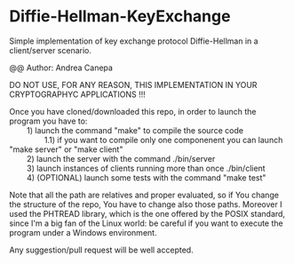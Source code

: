 # Diffie-Hellman-KeyExchange
Simple implementation of key exchange protocol Diffie-Hellman in a client/server scenario.

@@ Author: Andrea Canepa

DO NOT USE, FOR ANY REASON, THIS IMPLEMENTATION IN YOUR CRYPTOGRAPHYC APPLICATIONS !!!

Once you have cloned/downloaded this repo, in order to launch the program you have to:<br>
&nbsp;&nbsp;&nbsp;&nbsp;&nbsp;&nbsp;&nbsp;&nbsp;1) launch the command "make" to compile the source code<br>
&nbsp;&nbsp;&nbsp;&nbsp;&nbsp;&nbsp;&nbsp;&nbsp;&nbsp;&nbsp;&nbsp;&nbsp;&nbsp;&nbsp;&nbsp;&nbsp;1.1) if you want to compile only one componenent you can launch "make server" or "make client"<br>
&nbsp;&nbsp;&nbsp;&nbsp;&nbsp;&nbsp;&nbsp;&nbsp;2) launch the server with the command ./bin/server<br>
&nbsp;&nbsp;&nbsp;&nbsp;&nbsp;&nbsp;&nbsp;&nbsp;3) launch instances of clients running more than once ./bin/client<br>
&nbsp;&nbsp;&nbsp;&nbsp;&nbsp;&nbsp;&nbsp;&nbsp;4) (OPTIONAL) launch some tests with the command "make test"<br>

Note that all the path are relatives and proper evaluated, so if You change the structure
of the repo, You have to change also those paths. Moreover I used the PHTREAD library,
which is the one offered by the POSIX standard, since I'm a big fan of the Linux world:
be careful if you want to execute the program under a Windows environment.

Any suggestion/pull request will be well accepted.
